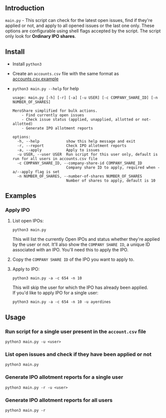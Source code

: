 ## Introduction
`main.py` - This script can check for the latest open issues, find if they're applied or not, and apply to all opened issues or the last one only. These options are configurable using shell flags accepted by the script. The script only look for **Ordinary IPO shares**.

## Install

- Install `python3`
- Create an `accounts.csv` file with the same format as [accounts.csv.example](accounts.csv.example) 
- `python3 main.py --help` for help

    ```shell
    usage: main.py [-h] [-r] [-a] [-u USER] [-c COMPANY_SHARE_ID] [-n NUMBER_OF_SHARES]
    
    MeroShare simplified for bulk actions.
        - Find currently open issues
        - Check issue status (applied, unapplied, allotted or not-allotted)
        - Generate IPO allotment reports
    
    options:
      -h, --help            show this help message and exit
      -r, --report          Check IPO allotment reports
      -a, --apply           Apply to issues
      -u USER, --user USER  Run script for this user only, default is run for all users in accounts.csv file
      -c COMPANY_SHARE_ID, --company-share-id COMPANY_SHARE_ID
                            Company share ID to apply, required when -a/--apply flag is set
      -n NUMBER_OF_SHARES, --number-of-shares NUMBER_OF_SHARES
                            Number of shares to apply, default is 10
    ```

## Examples
### Apply IPO
1. List open IPOs:
    ```shell
    python3 main.py
    ```
   This will list the currently Open IPOs and status whether they're applied by the user or not. It'll also show the `COMPANY SHARE ID`, a unique ID associated with an IPO. You'll need this to apply the IPO.

2. Copy the `COMPANY SHARE ID` of the IPO you want to apply to.
3. Apply to IPO:
    ```shell
    python3 main.py -a -c 654 -n 10
    ```
    This will skip the user for which the IPO has already been applied.  
    If you'd like to apply IPO for a single user:
    ```shell
    python3 main.py -a -c 654 -n 10 -u ayerdines
    ```


## Usage
### Run script for a single user present in the `account.csv` file
```shell
python3 main.py -u <user>
```

### List open issues and check if they have been applied or not
```shell
python3 main.py
```

### Generate IPO allotment reports for a single user
```shell
python3 main.py -r -u <user>
```

### Generate IPO allotment reports for all users
```shell
python3 main.py -r
```
